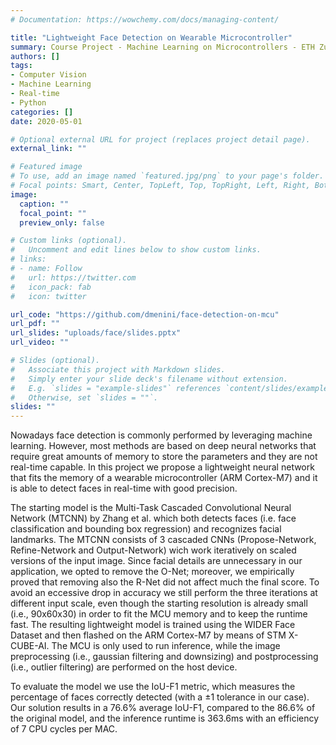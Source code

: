 ```yaml
---
# Documentation: https://wowchemy.com/docs/managing-content/

title: "Lightweight Face Detection on Wearable Microcontroller"
summary: Course Project - Machine Learning on Microcontrollers - ETH Zurich
authors: []
tags:
- Computer Vision
- Machine Learning
- Real-time
- Python
categories: []
date: 2020-05-01

# Optional external URL for project (replaces project detail page).
external_link: ""

# Featured image
# To use, add an image named `featured.jpg/png` to your page's folder.
# Focal points: Smart, Center, TopLeft, Top, TopRight, Left, Right, BottomLeft, Bottom, BottomRight.
image:
  caption: ""
  focal_point: ""
  preview_only: false

# Custom links (optional).
#   Uncomment and edit lines below to show custom links.
# links:
# - name: Follow
#   url: https://twitter.com
#   icon_pack: fab
#   icon: twitter

url_code: "https://github.com/dmenini/face-detection-on-mcu"
url_pdf: ""
url_slides: "uploads/face/slides.pptx"
url_video: ""

# Slides (optional).
#   Associate this project with Markdown slides.
#   Simply enter your slide deck's filename without extension.
#   E.g. `slides = "example-slides"` references `content/slides/example-slides.md`.
#   Otherwise, set `slides = ""`.
slides: ""
---
```

Nowadays face detection is commonly performed by leveraging machine learning. However, most methods are based on deep neural networks that require great amounts of memory to store the parameters and they are not real-time capable. In this project we propose a lightweight neural network that fits the memory of a wearable microcontroller (ARM Cortex-M7) and it is able to detect faces in real-time with good precision. 

The starting model is the Multi-Task Cascaded Convolutional Neural Network (MTCNN) by Zhang et al. which both detects faces (i.e. face classification and bounding box regression) and recognizes facial landmarks. The MTCNN consists of 3 cascaded CNNs (Propose-Network, Refine-Network and Output-Network) wich work iteratively on scaled versions of the input image. Since facial details are unnecessary in our application, we opted to remove the O-Net; moreover, we empirically proved that removing also the R-Net did not affect much the final score. To avoid an eccessive drop in accuracy we still perform the three iterations at different input scale, even though the starting resolution is already small (i.e., 90x60x30) in order to fit the MCU memory and to keep the runtime fast. 
The resulting lightweight model is trained using the WIDER Face Dataset and then flashed on the ARM Cortex-M7 by means of STM X-CUBE-AI. The MCU is only used to run inference, while the image preprocessing (i.e., gaussian filtering and downsizing) and postprocessing (i.e., outlier filtering) are performed on the host device.

To evaluate the model we use the IoU-F1 metric, which measures the percentage of faces correctly detected (with a ±1 tolerance in our case). Our solution results in a 76.6% average IoU-F1, compared to the 86.6% of the original model, and the inference runtime is 363.6ms with an efficiency of 7 CPU cycles per MAC.